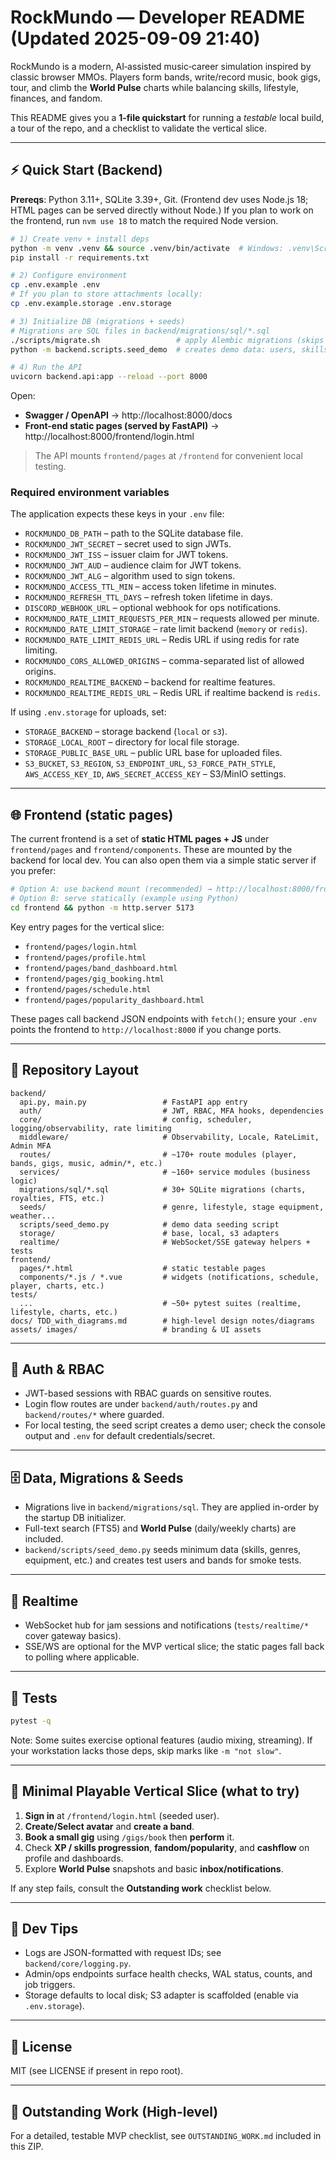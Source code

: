# RockMundo — Developer README (Updated 2025-09-09 21:40)

RockMundo is a modern, AI‑assisted music‑career simulation inspired by classic browser MMOs. Players form bands, write/record music, book gigs, tour, and climb the **World Pulse** charts while balancing skills, lifestyle, finances, and fandom.

This README gives you a **1‑file quickstart** for running a *testable* local build, a tour of the repo, and a checklist to validate the vertical slice.

---

## ⚡ Quick Start (Backend)

**Prereqs**: Python 3.11+, SQLite 3.39+, Git. (Frontend dev uses Node.js 18; HTML pages can be served directly without Node.)
If you plan to work on the frontend, run `nvm use 18` to match the required Node version.

```bash
# 1) Create venv + install deps
python -m venv .venv && source .venv/bin/activate  # Windows: .venv\Scripts\activate
pip install -r requirements.txt

# 2) Configure environment
cp .env.example .env
# If you plan to store attachments locally:
cp .env.example.storage .env.storage

# 3) Initialize DB (migrations + seeds)
# Migrations are SQL files in backend/migrations/sql/*.sql
./scripts/migrate.sh                 # apply Alembic migrations (skips ones already run)
python -m backend.scripts.seed_demo  # creates demo data: users, skills, genres, etc.

# 4) Run the API
uvicorn backend.api:app --reload --port 8000
```

Open:
- **Swagger / OpenAPI** → http://localhost:8000/docs
- **Front-end static pages (served by FastAPI)** → http://localhost:8000/frontend/login.html

> The API mounts `frontend/pages` at `/frontend` for convenient local testing.

### Required environment variables

The application expects these keys in your `.env` file:

- `ROCKMUNDO_DB_PATH` – path to the SQLite database file.
- `ROCKMUNDO_JWT_SECRET` – secret used to sign JWTs.
- `ROCKMUNDO_JWT_ISS` – issuer claim for JWT tokens.
- `ROCKMUNDO_JWT_AUD` – audience claim for JWT tokens.
- `ROCKMUNDO_JWT_ALG` – algorithm used to sign tokens.
- `ROCKMUNDO_ACCESS_TTL_MIN` – access token lifetime in minutes.
- `ROCKMUNDO_REFRESH_TTL_DAYS` – refresh token lifetime in days.
- `DISCORD_WEBHOOK_URL` – optional webhook for ops notifications.
- `ROCKMUNDO_RATE_LIMIT_REQUESTS_PER_MIN` – requests allowed per minute.
- `ROCKMUNDO_RATE_LIMIT_STORAGE` – rate limit backend (`memory` or `redis`).
- `ROCKMUNDO_RATE_LIMIT_REDIS_URL` – Redis URL if using redis for rate limiting.
- `ROCKMUNDO_CORS_ALLOWED_ORIGINS` – comma-separated list of allowed origins.
- `ROCKMUNDO_REALTIME_BACKEND` – backend for realtime features.
- `ROCKMUNDO_REALTIME_REDIS_URL` – Redis URL if realtime backend is `redis`.

If using `.env.storage` for uploads, set:

- `STORAGE_BACKEND` – storage backend (`local` or `s3`).
- `STORAGE_LOCAL_ROOT` – directory for local file storage.
- `STORAGE_PUBLIC_BASE_URL` – public URL base for uploaded files.
- `S3_BUCKET`, `S3_REGION`, `S3_ENDPOINT_URL`, `S3_FORCE_PATH_STYLE`, `AWS_ACCESS_KEY_ID`, `AWS_SECRET_ACCESS_KEY` – S3/MinIO settings.

---

## 🌐 Frontend (static pages)

The current frontend is a set of **static HTML pages + JS** under `frontend/pages` and `frontend/components`. These are mounted by the backend for local dev. You can also open them via a simple static server if you prefer:

```bash
# Option A: use backend mount (recommended) → http://localhost:8000/frontend/login.html
# Option B: serve statically (example using Python)
cd frontend && python -m http.server 5173
```

Key entry pages for the vertical slice:
- `frontend/pages/login.html`
- `frontend/pages/profile.html`
- `frontend/pages/band_dashboard.html`
- `frontend/pages/gig_booking.html`
- `frontend/pages/schedule.html`
- `frontend/pages/popularity_dashboard.html`

These pages call backend JSON endpoints with `fetch()`; ensure your `.env` points the frontend to `http://localhost:8000` if you change ports.

---

## 🧱 Repository Layout

```
backend/
  api.py, main.py                 # FastAPI app entry
  auth/                           # JWT, RBAC, MFA hooks, dependencies
  core/                           # config, scheduler, logging/observability, rate limiting
  middleware/                     # Observability, Locale, RateLimit, Admin MFA
  routes/                         # ~170+ route modules (player, bands, gigs, music, admin/*, etc.)
  services/                       # ~160+ service modules (business logic)
  migrations/sql/*.sql            # 30+ SQLite migrations (charts, royalties, FTS, etc.)
  seeds/                          # genre, lifestyle, stage equipment, weather...
  scripts/seed_demo.py            # demo data seeding script
  storage/                        # base, local, s3 adapters
  realtime/                       # WebSocket/SSE gateway helpers + tests
frontend/
  pages/*.html                    # static testable pages
  components/*.js / *.vue         # widgets (notifications, schedule, player, charts, etc.)
tests/
  ...                             # ~50+ pytest suites (realtime, lifestyle, charts, etc.)
docs/ TDD_with_diagrams.md        # high-level design notes/diagrams
assets/ images/                   # branding & UI assets
```

---

## 🔐 Auth & RBAC

- JWT-based sessions with RBAC guards on sensitive routes.
- Login flow routes are under `backend/auth/routes.py` and `backend/routes/*` where guarded.
- For local testing, the seed script creates a demo user; check the console output and `.env` for default credentials/secret.

---

## 🗄️ Data, Migrations & Seeds

- Migrations live in `backend/migrations/sql`. They are applied in-order by the startup DB initializer.
- Full-text search (FTS5) and **World Pulse** (daily/weekly charts) are included.
- `backend/scripts/seed_demo.py` seeds minimum data (skills, genres, equipment, etc.) and creates test users and bands for smoke tests.

---

## 📡 Realtime

- WebSocket hub for jam sessions and notifications (`tests/realtime/*` cover gateway basics).
- SSE/WS are optional for the MVP vertical slice; the static pages fall back to polling where applicable.

---

## 🧪 Tests

```bash
pytest -q
```

Note: Some suites exercise optional features (audio mixing, streaming). If your workstation lacks those deps, skip marks like `-m "not slow"`.

---

## 🧭 Minimal Playable Vertical Slice (what to try)

1) **Sign in** at `/frontend/login.html` (seeded user).  
2) **Create/Select avatar** and **create a band**.  
3) **Book a small gig** using `/gigs/book` then **perform** it.  
4) Check **XP / skills progression**, **fandom/popularity**, and **cashflow** on profile and dashboards.  
5) Explore **World Pulse** snapshots and basic **inbox/notifications**.

If any step fails, consult the **Outstanding work** checklist below.

---

## 🧰 Dev Tips

- Logs are JSON-formatted with request IDs; see `backend/core/logging.py`.
- Admin/ops endpoints surface health checks, WAL status, counts, and job triggers.
- Storage defaults to local disk; S3 adapter is scaffolded (enable via `.env.storage`).

---

## 📝 License

MIT (see LICENSE if present in repo root).

---

## 📌 Outstanding Work (High-level)

For a detailed, testable MVP checklist, see `OUTSTANDING_WORK.md` included in this ZIP.
